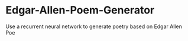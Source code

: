 # Edgar-Allen-Poem-Generator
Use a recurrent neural network to generate poetry based on Edgar Allen Poe
